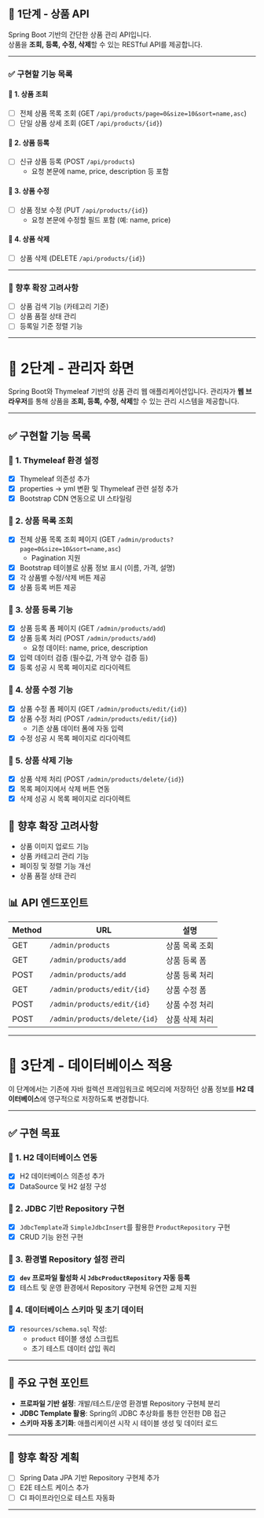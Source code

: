 ## 🛒 1단계 - 상품 API

Spring Boot 기반의 간단한 상품 관리 API입니다.  
상품을 **조회, 등록, 수정, 삭제**할 수 있는 RESTful API를 제공합니다.

---

### ✅ 구현할 기능 목록

#### 📌 1. 상품 조회
- [ ] 전체 상품 목록 조회 (GET `/api/products/page=0&size=10&sort=name,asc`)
- [ ] 단일 상품 상세 조회 (GET `/api/products/{id}`)

#### 📌 2. 상품 등록
- [ ] 신규 상품 등록 (POST `/api/products`)
    - 요청 본문에 name, price, description 등 포함

#### 📌 3. 상품 수정
- [ ] 상품 정보 수정 (PUT `/api/products/{id}`)
    - 요청 본문에 수정할 필드 포함 (예: name, price)

#### 📌 4. 상품 삭제
- [ ] 상품 삭제 (DELETE `/api/products/{id}`)

---

### 🧱 향후 확장 고려사항
- [ ] 상품 검색 기능 (카테고리 기준)
- [ ] 상품 품절 상태 관리
- [ ] 등록일 기준 정렬 기능

---
# 🛒 2단계 - 관리자 화면
Spring Boot와 Thymeleaf 기반의 상품 관리 웹 애플리케이션입니다. 관리자가 **웹 브라우저**를 통해 상품을 **조회, 등록, 수정, 삭제**할 수 있는 관리 시스템을 제공합니다.

---

## ✅ 구현할 기능 목록

### 📌 1. Thymeleaf 환경 설정
* [x] Thymeleaf 의존성 추가
* [x] properties → yml 변환 및 Thymeleaf 관련 설정 추가
* [x] Bootstrap CDN 연동으로 UI 스타일링

### 📌 2. 상품 목록 조회
* [x] 전체 상품 목록 조회 페이지 (GET `/admin/products?page=0&size=10&sort=name,asc`)
    - Pagination 지원
* [x] Bootstrap 테이블로 상품 정보 표시 (이름, 가격, 설명)
* [x] 각 상품별 수정/삭제 버튼 제공
* [x] 상품 등록 버튼 제공

### 📌 3. 상품 등록 기능
* [x] 상품 등록 폼 페이지 (GET `/admin/products/add`)
* [x] 상품 등록 처리 (POST `/admin/products/add`)
    * 요청 데이터: name, price, description
* [x] 입력 데이터 검증 (필수값, 가격 양수 검증 등)
* [x] 등록 성공 시 목록 페이지로 리다이렉트

### 📌 4. 상품 수정 기능
* [x] 상품 수정 폼 페이지 (GET `/admin/products/edit/{id}`)
* [x] 상품 수정 처리 (POST `/admin/products/edit/{id}`)
    * 기존 상품 데이터 폼에 자동 입력
* [x] 수정 성공 시 목록 페이지로 리다이렉트

### 📌 5. 상품 삭제 기능
* [x] 상품 삭제 처리 (POST `/admin/products/delete/{id}`)
* [x] 목록 페이지에서 삭제 버튼 연동
* [x] 삭제 성공 시 목록 페이지로 리다이렉트

## 🧱 향후 확장 고려사항
* 상품 이미지 업로드 기능
* 상품 카테고리 관리 기능
* 페이징 및 정렬 기능 개선
* 상품 품절 상태 관리

## 📊 API 엔드포인트
| Method | URL | 설명 |
|--------|-----|------|
| GET | `/admin/products` | 상품 목록 조회 |
| GET | `/admin/products/add` | 상품 등록 폼 |
| POST | `/admin/products/add` | 상품 등록 처리 |
| GET | `/admin/products/edit/{id}` | 상품 수정 폼 |
| POST | `/admin/products/edit/{id}` | 상품 수정 처리 |
| POST | `/admin/products/delete/{id}` | 상품 삭제 처리 |

---
# 🧱 3단계 - 데이터베이스 적용

이 단계에서는 기존에 자바 컬렉션 프레임워크로 메모리에 저장하던 상품 정보를 **H2 데이터베이스**에 영구적으로 저장하도록 변경합니다.

---

## ✅ 구현 목표

### 📌 1. H2 데이터베이스 연동
- [x] H2 데이터베이스 의존성 추가
- [x] DataSource 및 H2 설정 구성

### 📌 2. JDBC 기반 Repository 구현
- [x] `JdbcTemplate`과 `SimpleJdbcInsert`를 활용한 `ProductRepository` 구현
- [x] CRUD 기능 완전 구현

### 📌 3. 환경별 Repository 설정 관리
- [x] **`dev` 프로파일 활성화 시 `JdbcProductRepository` 자동 등록**
- [x] 테스트 및 운영 환경에서 Repository 구현체 유연한 교체 지원

### 📌 4. 데이터베이스 스키마 및 초기 데이터
- [x] `resources/schema.sql` 작성:
    - `product` 테이블 생성 스크립트
    - 초기 테스트 데이터 삽입 쿼리

---

## 🔧 주요 구현 포인트

- **프로파일 기반 설정**: 개발/테스트/운영 환경별 Repository 구현체 분리
- **JDBC Template 활용**: Spring의 JDBC 추상화를 통한 안전한 DB 접근
- **스키마 자동 초기화**: 애플리케이션 시작 시 테이블 생성 및 데이터 로드

---

## 🚀 향후 확장 계획
- [ ] Spring Data JPA 기반 Repository 구현체 추가
- [ ] E2E 테스트 케이스 추가
- [ ] CI 파이프라인으로 테스트 자동화

---